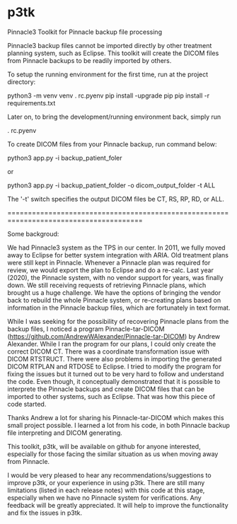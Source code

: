 # p3tk
Pinnacle3 Toolkit for Pinnacle backup file processing

Pinnacle3 backup files cannot be imported directly by other treatment planning system, such as Eclipse. 
This toolkit will create the DICOM files from Pinnacle backups to be readily imported
by others.

To setup the running environment for the first time, run at the project directory:

python3 -m venv venv
. rc.pyenv
pip install -upgrade pip
pip install -r requirements.txt

Later on, to bring the development/running environment back, simply run

. rc.pyenv


To create DICOM files from your Pinnacle backup, run command below:

python3 app.py -i backup_patient_foler

or

python3 app.py -i backup_patient_folder -o dicom_output_folder -t ALL

The '-t' switch specifies the output DICOM files be CT, RS, RP, RD, or ALL.


=======================================================================================

Some backgroud:

We had Pinnacle3 system as the TPS in our center. In 2011, we fully moved away 
to Eclipse for better system integration with ARIA. 
Old treatment plans were still kept in Pinnacle. Whenever a Pinnacle plan 
was required for review, we would export the plan to Eclipse and do a re-calc. 
Last year (2020), the Pinnacle system, with no vendor support for years, 
was finally down. 
We still receiving requests of retrieving Pinnacle plans, which 
brought us a huge challenge. We have the options of bringing the vendor back 
to rebuild the whole Pinnacle system, or re-creating plans based 
on information in the Pinnacle backup files, which are fortunately in text format.

While I was seeking for the possibility of recovering Pinnacle plans from the backup
files, I noticed a program Pinnacle-tar-DICOM (https://github.com/AndrewWAlexander/Pinnacle-tar-DICOM) by Andrew Alexander. While I ran the program for our plans, 
I could only create the correct DICOM CT. There was a coordinate transformation issue
with DICOM RTSTRUCT. There were also problems in importing the generated 
DICOM RTPLAN and RTDOSE to Eclipse. 
I tried to modify the program for fixing the issues 
but it turned out to be very hard to follow and understand the code. Even though,
it conceptually demonstrated that it is possible to interprete the Pinnacle backups
and create DICOM files that can be imported to other systems, such as Eclipse.
That was how this piece of code started. 

Thanks Andrew a lot for sharing his Pinnacle-tar-DICOM which makes this small project
possible. I learned a lot from his code, in both Pinnacle backup file interpreting 
and DICOM generating. 

This toolkit, p3tk, will be available on github for anyone interested, 
especially for those
facing the similar situation as us when moving away from Pinnacle.

I would be very pleased to hear any recommendations/suggestions to improve p3tk, 
or your experience in using p3tk. There are still many limitations (listed
in each release notes) with this code at this stage, 
especially when we have no Pinnacle system for verifications.
Any feedback will be greatly appreciated. It will help to improve 
the functionality and fix the issues in p3tk.
